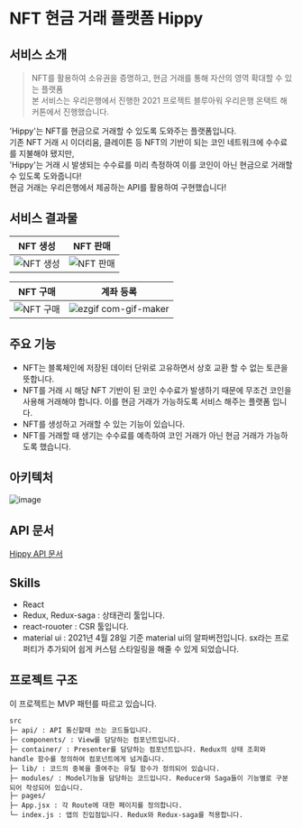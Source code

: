 # NFT 현금 거래 플랫폼 Hippy

## 서비스 소개

> NFT를 활용하여 소유권을 증명하고, 현금 거래를 통해 자산의 영역 확대할 수 있는 플랫폼</br>
> 본 서비스는 우리은행에서 진행한 2021 프로젝트 블루아워 우리은행 온택트 해커톤에서 진행했습니다.

'Hippy'는 NFT를 현금으로 거래할 수 있도록 도와주는 플랫폼입니다.</br>
기존 NFT 거래 시 이더리움, 클레이튼 등 NFT의 기반이 되는 코인 네트워크에 수수료를 지불해야 됐지만,</br>
'Hippy'는 거래 시 발생되는 수수료를 미리 측정하여 이를 코인이 아닌 현금으로 거래할 수 있도록 도와줍니다!</br>
현금 거래는 우리은행에서 제공하는 API를 활용하여 구현했습니다!

## 서비스 결과물

| NFT 생성                                                                                                               | NFT 판매                                                                                                              |
| ---------------------------------------------------------------------------------------------------------------------- | --------------------------------------------------------------------------------------------------------------------- |
| ![NFT 생성](https://user-images.githubusercontent.com/28949165/128898014-9a99c8d5-4a86-45b9-ac49-1217fdfb46f3.gif) | ![NFT 판매](https://user-images.githubusercontent.com/28949165/128898118-1ada994a-e8b0-480f-b93a-c682f2ae6baa.gif) |

| NFT 구매                                                                                                             | 계좌 등록                                                                                                                     |
| -------------------------------------------------------------------------------------------------------------------- | ----------------------------------------------------------------------------------------------------------------------------- |
| ![NFT 구매](https://user-images.githubusercontent.com/28949165/128898089-1a32d803-48c9-4fe7-aaff-c765e140ddae.gif) | ![ezgif com-gif-maker](https://user-images.githubusercontent.com/28949165/128902693-47fd5ace-050a-4052-b0ef-c27ab9314cda.gif) |

## 주요 기능

- NFT는 블록체인에 저장된 데이터 단위로 고유하면서 상호 교환 할 수 없는 토큰을 뜻합니다.
- NFT를 거래 시 해당 NFT 기반이 된 코인 수수료가 발생하기 때문에 무조건 코인을 사용해 거래해야 합니다. 이를 현금 거래가 가능하도록 서비스 해주는 플랫폼 입니다.
- NFT를 생성하고 거래할 수 있는 기능이 있습니다.
- NFT를 거래할 때 생기는 수수료를 예측하여 코인 거래가 아닌 현금 거래가 가능하도록 했습니다.

## 아키텍처

![image](https://user-images.githubusercontent.com/28949165/128898951-a197c6e8-419b-48d5-92a3-db9664cc4875.png)

## API 문서

[Hippy API 문서](https://documenter.getpostman.com/view/10355195/Tzz4RziR)

## Skills

- React
- Redux, Redux-saga : 상태관리 툴입니다.
- react-rouoter : CSR 툴입니다.
- material ui : 2021년 4월 28일 기준 material ui의 알파버전입니다. sx라는 프로퍼티가 추가되어 쉽게 커스텀 스타일링을 해줄 수 있게 되었습니다.

## 프로젝트 구조

이 프로젝트는 MVP 패턴를 따르고 있습니다.

```
src  
├─ api/ : API 통신할때 쓰는 코드들입니다.  
├─ components/ : View를 담당하는 컴포넌트입니다.  
├─ container/ : Presenter를 담당하는 컴포넌트입니다. Redux의 상태 조회와 handle 함수를 정의하여 컴포넌트에게 넘겨줍니다.  
├─ lib/ : 코드의 중복을 줄여주는 유틸 함수가 정의되어 있습니다.  
├─ modules/ : Model기능을 담당하는 코드입니다. Reducer와 Saga들이 기능별로 구분되어 작성되어 있습니다.  
├─ pages/  
├─ App.jsx : 각 Route에 대한 페이지를 정의합니다.  
└─ index.js : 앱의 진입점입니다. Redux와 Redux-saga를 적용합니다.
```
